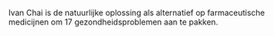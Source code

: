 Ivan Chai is de natuurlijke oplossing als alternatief op farmaceutische medicijnen om 17 gezondheidsproblemen aan te pakken.
